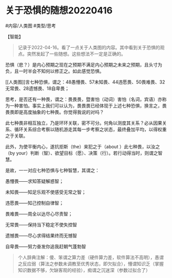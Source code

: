 


# 关于恐惧的随想20220416

#内容/人类图 #类型/思考 

<category>【智能】</category>


> 记录于2022-04-16。看了一点关于人类图的内容。其中看到关于恐惧的观点。突然发起了一些随想。这些想法不一定是正确的。

恐惧（悲？）是内心预期之现在之预期不满足内心预期之未来之预期，且头寸为负，且一时半会不知何以修正之。如此感觉恐惧。

[[人类图]]言七种恐惧，谓之：48愚懵畏、57未知畏、44违愿畏、50畏难畏、32无常畏、28遗憾畏、18自卑畏；

思考，是否还有一种畏，谓之：畏畏畏，暨害怕（动词）害怕（名词，宾语）亦称为一种害怕。事实上我们可以认为，畏畏畏已经体现于上述七种恐惧，换言之，畏畏畏即是高度抽象的七种畏。你觉得我说的对吗？

此七种畏非相互独立，乃是环环关联，密不可分。何角以测度其关系？必从因果关系、循环关系综合考察以随机游走其每一步考察之状态，最终叠加平均，以得权重之于关联。

此外，为使平衡内心，遂抗拒斯（the）来犯之于（about ）此七种畏，以汝之（by your）判断（智）、欲望目标（愿）、决策（行）。若行动得当时，则谓之智慧。

是故，一一对应七种恐惧与七种智慧，其谓之：

愚懵畏——求知答疑解惑智；

未知畏——知足乐观不使感受无常之智；

违愿畏——知己控制自律智；

畏难畏——周全以达尽心尽责智；

无常畏——保持当下稳定不使失控智

遗憾畏——尽心求得结果终而无憾智

自卑畏——努力奋发你追我赶朝气蓬勃智

  

  

> 个人辞典注解：傻、笨谓之算力差（硬件算力差，软件算法不高明），愚谓之反应弱（算法之参数未调教至优秀状态，即欠拟合），懵谓知识乏（掌握知识数据不够，欠缺客观的经验），痴谓之沉迷深（参数过拟合了）



